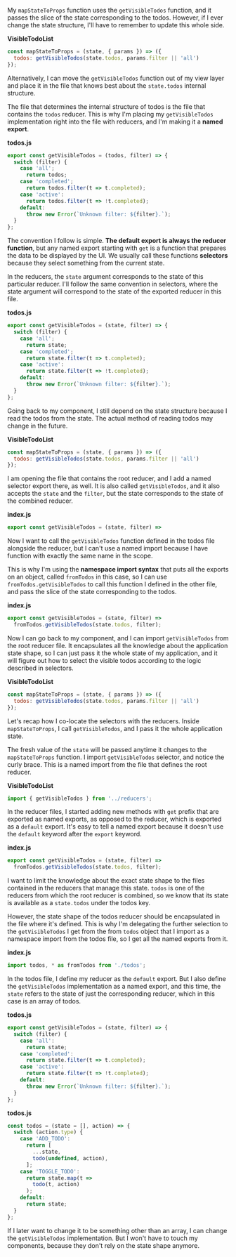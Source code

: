 My `mapStateToProps` function uses the `getVisibleTodos` function, and it passes the slice of the state corresponding to the todos. However, if I ever change the state structure, I'll have to remember to update this whole side.

**VisibleTodoList**
```javascript
const mapStateToProps = (state, { params }) => ({
  todos: getVisibleTodos(state.todos, params.filter || 'all')
});
```

Alternatively, I can move the `getVisibleTodos` function out of my view layer and place it in the file that knows best about the `state.todos` internal structure.

The file that determines the internal structure of todos is the file that contains the `todos` reducer. This is why I'm placing my `getVisibleTodos` implementation right into the file with reducers, and I'm making it a **named export**.

**todos.js**
```javascript
export const getVisibleTodos = (todos, filter) => {
  switch (filter) {
    case 'all';
      return todos;
    case 'completed';
      return todos.filter(t => t.completed);
    case 'active':
      return todos.filter(t => !t.completed);
    default:
      throw new Error(`Unknown filter: ${filter}.`);
  }
};
```

The convention I follow is simple. **The default export is always the reducer function**, but any named export starting with `get` is a function that prepares the data to be displayed by the UI. We usually call these functions **selectors** because they select something from the current state.

In the reducers, the `state` argument corresponds to the state of this particular reducer. I'll follow the same convention in selectors, where the state argument will correspond to the state of the exported reducer in this file.

**todos.js**
```javascript
export const getVisibleTodos = (state, filter) => {
  switch (filter) {
    case 'all';
      return state;
    case 'completed';
      return state.filter(t => t.completed);
    case 'active':
      return state.filter(t => !t.completed);
    default:
      throw new Error(`Unknown filter: ${filter}.`);
  }
};
```

Going back to my component, I still depend on the state structure because I read the todos from the state. The actual method of reading todos may change in the future.

**VisibleTodoList**
```javascript
const mapStateToProps = (state, { params }) => ({
  todos: getVisibleTodos(state.todos, params.filter || 'all')
});
```

I am opening the file that contains the root reducer, and I add a named selector export there, as well. It is also called `getVisibleTodos`, and it also accepts the `state` and the `filter`, but the state corresponds to the state of the combined reducer.

**index.js**
```javascript
export const getVisibleTodos = (state, filter) =>
```

Now I want to call the `getVisibleTodos` function defined in the todos file alongside the reducer, but I can't use a named import because I have function with exactly the same name in the scope.

This is why I'm using the **namespace import syntax** that puts all the exports on an object, called `fromTodos` in this case, so I can use `fromTodos.getVisibleTodos` to call this function I defined in the other file, and pass the slice of the state corresponding to the todos.

**index.js**
```javascript
export const getVisibleTodos = (state, filter) =>
  fromTodos.getVisibleTodos(state.todos, filter);
```

Now I can go back to my component, and I can import `getVisibleTodos` from the root reducer file. It encapsulates all the knowledge about the application state shape, so I can just pass it the whole state of my application, and it will figure out how to select the visible todos according to the logic described in selectors.

**VisibleTodoList**
```javascript
const mapStateToProps = (state, { params }) => ({
  todos: getVisibleTodos(state.todos, params.filter || 'all')
});
```

Let's recap how I co-locate the selectors with the reducers. Inside `mapStateToProps`, I call `getVisibleTodos`, and I pass it the whole application state.

The fresh value of the `state` will be passed anytime it changes to the `mapStateToProps` function. I import `getVisibleTodos` selector, and notice the curly brace. This is a named import from the file that defines the root reducer.

**VisibleTodoList**
```javascript
import { getVisibleTodos } from '../reducers';
```

In the reducer files, I started adding new methods with `get` prefix that are exported as named exports, as opposed to the reducer, which is exported as a `default` export. It's easy to tell a named export because it doesn't use the `default` keyword after the `export` keyword.

**index.js**
```javascript
export const getVisibleTodos = (state, filter) =>
  fromTodos.getVisibleTodos(state.todos, filter);
```

I want to limit the knowledge about the exact state shape to the files contained in the reducers that manage this state. `todos` is one of the reducers from which the root reducer is combined, so we know that its state is available as a `state.todos` under the todos key.

However, the state shape of the todos reducer should be encapsulated in the file where it's defined. This is why I'm delegating the further selection to the `getVisibleTodos` I get from the from `todos` object that I import as a namespace import from the todos file, so I get all the named exports from it.

**index.js**
```javascript
import todos, * as fromTodos from './todos';
```

In the todos file, I define my reducer as the `default` export. But I also define the `getVisibleTodos` implementation as a named export, and this time, the `state` refers to the state of just the corresponding reducer, which in this case is an array of todos.

**todos.js**
```javascript
export const getVisibleTodos = (state, filter) => {
  switch (filter) {
    case 'all':
      return state;
    case 'completed':
      return state.filter(t => t.completed);
    case 'active':
      return state.filter(t => !t.completed);
    default:
      throw new Error(`Unknown filter: ${filter}.`);
  }
};
```

**todos.js**
```javascript
const todos = (state = [], action) => {
  switch (action.type) {
    case 'ADD_TODO':
      return [
        ...state,
        todo(undefined, action),
      ];
    case 'TOGGLE_TODO':
      return state.map(t =>
        todo(t, action)
      );
    default:
      return state;
  }
};
```

If I later want to change it to be something other than an array, I can change the `getVisibleTodos` implementation. But I won't have to touch my components, because they don't rely on the state shape anymore.